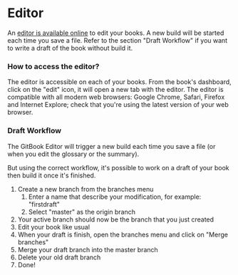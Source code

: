 # Editor

An  [editor is available online](https://www.gitbook.com) to edit your books. A new build will be started each time you save a file. Refer to the section "Draft Workflow" if you want to write a draft of the book without build it.

### How to access the editor?

The editor is accessible on each of your books. From the book's dashboard, click on the "edit" icon, it will open a new tab with the editor.
The editor is compatible with all modern web browsers: Google Chrome, Safari, Firefox and Internet Explore; check that you're using the latest version of your web browser.

### Draft Workflow

The GitBook Editor will trigger a new build each time you save a file (or when you edit the glossary or the summary).

But using the correct workflow, it's possible to work on a draft of your book then build it once it's finished.

1. Create a new branch from the branches menu
    1. Enter a name that describe your modification, for example: "firstdraft"
    2. Select "master" as the origin branch
2. Your active branch should now be the branch that you just created
3. Edit your book like usual
4. When your draft is finish, open the branches menu and click on "Merge branches"
5. Merge your draft branch into the master branch
6. Delete your old draft branch
7. Done!

